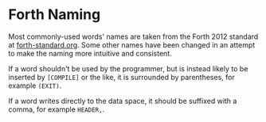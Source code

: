 Forth Naming
============

Most commonly-used words' names are taken from the Forth 2012 standard at [forth-standard.org](https://forth-standard.org/). Some other names have been changed in an attempt to make the naming more intuitive and consistent.

If a word shouldn't be used by the programmer, but is instead likely to be inserted by `[COMPILE]` or the like, it is surrounded by parentheses, for example `(EXIT)`.

If a word writes directly to the data space, it should be suffixed with a comma, for example `HEADER,`.
